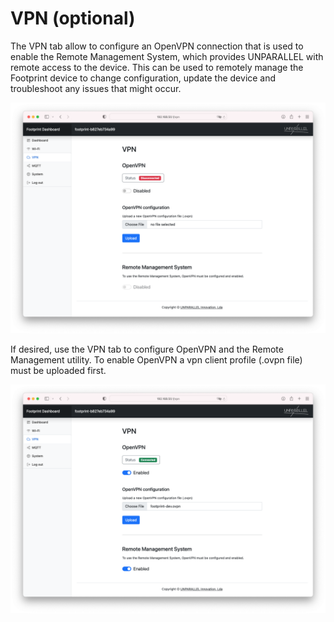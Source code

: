 # VPN (optional)

The VPN tab allow to configure an OpenVPN connection that is used to enable the Remote Management System, which provides UNPARALLEL with remote access to the device. This can be used to remotely manage the Footprint device to change configuration, update the device and troubleshoot any issues that might occur.

![dashboard_vpn](../img/dashboard_vpn.png)

If desired, use the VPN tab to configure OpenVPN and the Remote Management utility. To enable OpenVPN a vpn client profile (.ovpn file) must be uploaded first.

![dashboard_vpn](../img/dashboard_vpn_connected.png)
